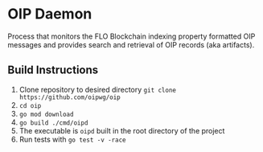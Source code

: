 OIP Daemon
===

Process that monitors the FLO Blockchain indexing property formatted OIP messages and provides search and retrieval of
OIP records (aka artifacts).

## Build Instructions

1. Clone repository to desired directory `git clone https://github.com/oipwg/oip`
2. `cd oip`
3. `go mod download`
4. `go build ./cmd/oipd`
5. The executable is `oipd` built in the root directory of the project
6. Run tests with `go test -v -race`

